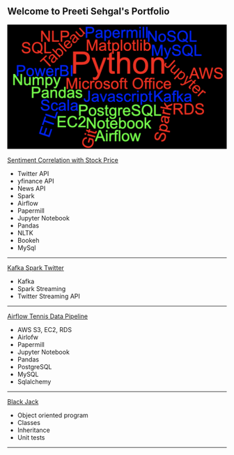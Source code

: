 ## Welcome to Preeti Sehgal's Portfolio

![alt text](https://github.com/Preeti0118/Preeti_Portfolio/blob/master/Screen%20Shot%202020-06-16%20at%2010.59.04%20PM.png)

[Sentiment Correlation with Stock Price](https://github.com/Preeti0118/Sentiment_Correlation_Stock)
 - Twitter API
 - yfinance API
 - News API
 - Spark
 - Airflow
 - Papermill
 - Jupyter Notebook
 - Pandas
 - NLTK
 - Bookeh
 - MySql
 
---
[Kafka Spark Twitter](https://github.com/Preeti0118/TwitterKafkaSpark)
 - Kafka
 - Spark Streaming
 - Twitter Streaming API 

---
[Airflow Tennis Data Pipeline](https://github.com/Preeti0118/Tennis_Data_Pipeline_Airflow_Project)
 - AWS S3, EC2, RDS
 - Airlofw
 - Papermill
 - Jupyter Notebook
 - Pandas
 - PostgreSQL
 - MySQL
 - Sqlalchemy
 
 

---
[Black Jack](https://github.com/Preeti0118/PythonFundamentals.Labs.BlackJack)
 - Object oriented program
 - Classes
 - Inheritance
 - Unit tests

---


